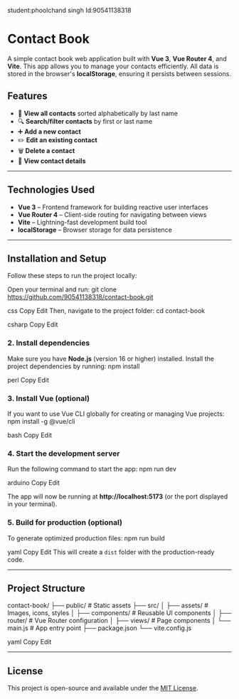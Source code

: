 student:phoolchand singh
Id:90541138318
# Contact Book

A simple contact book web application built with **Vue 3**, **Vue Router 4**, and **Vite**. This app allows you to manage your contacts efficiently. All data is stored in the browser's **localStorage**, ensuring it persists between sessions.

## Features
- 📄 **View all contacts** sorted alphabetically by last name  
- 🔍 **Search/filter contacts** by first or last name  
- ➕ **Add a new contact**  
- ✏️ **Edit an existing contact**  
- 🗑️ **Delete a contact**  
- 👤 **View contact details**

---

## Technologies Used
- **Vue 3** – Frontend framework for building reactive user interfaces  
- **Vue Router 4** – Client-side routing for navigating between views  
- **Vite** – Lightning-fast development build tool  
- **localStorage** – Browser storage for data persistence  

---

## Installation and Setup

Follow these steps to run the project locally:

Open your terminal and run:
git clone https://github.com/90541138318/contact-book.git

css
Copy
Edit
Then, navigate to the project folder:
cd contact-book

csharp
Copy
Edit

### 2. Install dependencies  
Make sure you have **Node.js** (version 16 or higher) installed. Install the project dependencies by running:
npm install

perl
Copy
Edit

### 3. Install Vue (optional)  
If you want to use Vue CLI globally for creating or managing Vue projects:
npm install -g @vue/cli

bash
Copy
Edit

### 4. Start the development server  
Run the following command to start the app:
npm run dev

arduino
Copy
Edit

The app will now be running at **http://localhost:5173** (or the port displayed in your terminal).

### 5. Build for production (optional)  
To generate optimized production files:
npm run build

yaml
Copy
Edit
This will create a `dist` folder with the production-ready code.

---

## Project Structure
contact-book/
├── public/ # Static assets
├── src/
│ ├── assets/ # Images, icons, styles
│ ├── components/ # Reusable UI components
│ ├── router/ # Vue Router configuration
│ ├── views/ # Page components
│ └── main.js # App entry point
├── package.json
└── vite.config.js

yaml
Copy
Edit

---

## License
This project is open-source and available under the [MIT License](LICENSE).
